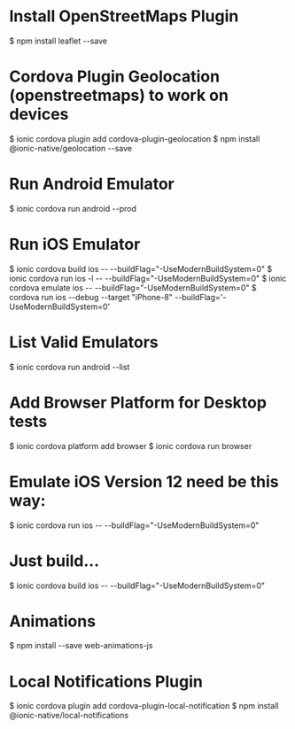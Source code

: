 # Install OpenStreetMaps Plugin
$ npm install leaflet --save

# Cordova Plugin Geolocation (openstreetmaps) to work on devices
$ ionic cordova plugin add cordova-plugin-geolocation
$ npm install @ionic-native/geolocation --save

# Run Android Emulator
$ ionic cordova run android --prod

# Run iOS Emulator
$ ionic cordova build ios -- --buildFlag="-UseModernBuildSystem=0"
$ ionic cordova run ios -l -- --buildFlag="-UseModernBuildSystem=0"
$ ionic cordova emulate ios -- --buildFlag="-UseModernBuildSystem=0"
$ cordova run ios --debug --target "iPhone-8" --buildFlag='-UseModernBuildSystem=0'

# List Valid Emulators
$ ionic cordova run android --list

# Add Browser Platform for Desktop tests
$ ionic cordova platform add browser
$ ionic cordova run browser

# Emulate iOS Version 12 need be this way:
$ ionic cordova run ios -- --buildFlag="-UseModernBuildSystem=0"
# Just build...
$ ionic cordova build ios -- --buildFlag="-UseModernBuildSystem=0"

# Animations
$ npm install --save web-animations-js

# Local Notifications Plugin
$ ionic cordova plugin add cordova-plugin-local-notification
$ npm install @ionic-native/local-notifications